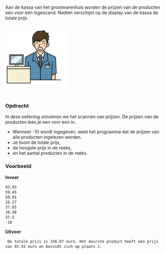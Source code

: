 Aan de kassa van het grootwarenhuis worden de prijzen van de producten een voor een ingescand. Nadien verschijnt op de display van de kassa de totale prijs.
<br>  
<div class="dodona-centered-group"><img src="media/kassa.png" width="200" height="204"></div>
<br>

### Opdracht

In deze oefening simuleren we het scannen van prijzen. De prijzen van de producten lees je een voor een in. 
- Wanneer -10 wordt ingegeven, weet het programma dat de prijzen van alle producten ingelezen werden. 
- Je toont de totale prijs, 
- de hoogste prijs in de reeks, 
- en het aantal producten in de reeks.

### Voorbeeld

**Invoer**

    93.93
    59.45
    50.91
    26.27
    37.83
    30.98
    37.5
    -10

**Uitvoer**

     De totale prijs is 336.87 euro. Het duurste product heeft een prijs van 93.93 euro en bevindt zich op plaats 1.
